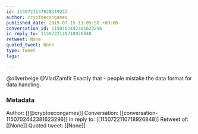 ```yaml
---
id: 1150723137828319232
author: cryptoecongames
published_date: 2019-07-15 11:05:50 +00:00
conversation_id: 1150702442381623296
in_reply_to: 1150722110718926848
retweet: None
quoted_tweet: None
type: tweet
tags:

---
```


@oliverbeige @VladZamfir Exactly that - people mistake the data format for data handling.

### Metadata

Author: [[@cryptoecongames]]
Conversation: [[conversation-1150702442381623296]]
In reply to: [[1150722110718926848]]
Retweet of: [[None]]
Quoted tweet: [[None]]
